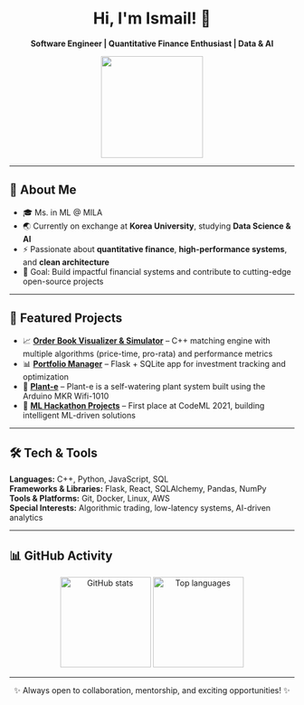<h1 align="center">Hi, I'm Ismail! 👋</h1>
<p align="center"><b>Software Engineer | Quantitative Finance Enthusiast | Data & AI</b></p>

<div align="center">
 <img src="https://user-images.githubusercontent.com/5713670/87202985-820dcb80-c2b6-11ea-9f56-7ec461c497c3.gif" width="180">
</div>

---

## 📌 About Me
- 🎓 Ms. in ML @ MILA 
- 🌏 Currently on exchange at **Korea University**, studying **Data Science & AI**  
- ⚡ Passionate about **quantitative finance**, **high-performance systems**, and **clean architecture**  
- 🎯 Goal: Build impactful financial systems and contribute to cutting-edge open-source projects  

---

## 🔨 Featured Projects
- 📈 **[Order Book Visualizer & Simulator](#)** – C++ matching engine with multiple algorithms (price-time, pro-rata) and performance metrics  
- 📊 **[Portfolio Manager](#)** – Flask + SQLite app for investment tracking and optimization  
- 🤖 **[Plant-e](#)** – Plant-e is a self-watering plant system built using the Arduino MKR Wifi-1010
- 🧠 **[ML Hackathon Projects](#)** – First place at CodeML 2021, building intelligent ML-driven solutions  

---

## 🛠 Tech & Tools
**Languages:** C++, Python, JavaScript, SQL  
**Frameworks & Libraries:** Flask, React, SQLAlchemy, Pandas, NumPy  
**Tools & Platforms:** Git, Docker, Linux, AWS  
**Special Interests:** Algorithmic trading, low-latency systems, AI-driven analytics  

---

## 📊 GitHub Activity
<p align="center">
  <img src="https://github-readme-stats.vercel.app/api?username=isaaruwu&show_icons=true&theme=tokyonight" alt="GitHub stats" height="160"/>
  <img src="https://github-readme-stats.vercel.app/api/top-langs/?username=isaaruwu&layout=compact&theme=tokyonight" alt="Top languages" height="160"/>
</p>

---

<div align="center">
✨ Always open to collaboration, mentorship, and exciting opportunities! ✨
</div>

